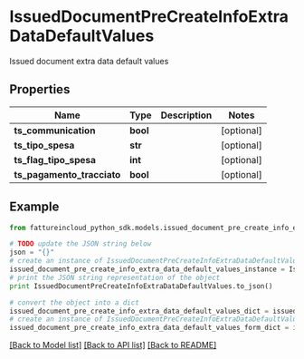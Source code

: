 # IssuedDocumentPreCreateInfoExtraDataDefaultValues

Issued document extra data default values

## Properties

Name | Type | Description | Notes
------------ | ------------- | ------------- | -------------
**ts_communication** | **bool** |  | [optional] 
**ts_tipo_spesa** | **str** |  | [optional] 
**ts_flag_tipo_spesa** | **int** |  | [optional] 
**ts_pagamento_tracciato** | **bool** |  | [optional] 

## Example

```python
from fattureincloud_python_sdk.models.issued_document_pre_create_info_extra_data_default_values import IssuedDocumentPreCreateInfoExtraDataDefaultValues

# TODO update the JSON string below
json = "{}"
# create an instance of IssuedDocumentPreCreateInfoExtraDataDefaultValues from a JSON string
issued_document_pre_create_info_extra_data_default_values_instance = IssuedDocumentPreCreateInfoExtraDataDefaultValues.from_json(json)
# print the JSON string representation of the object
print IssuedDocumentPreCreateInfoExtraDataDefaultValues.to_json()

# convert the object into a dict
issued_document_pre_create_info_extra_data_default_values_dict = issued_document_pre_create_info_extra_data_default_values_instance.to_dict()
# create an instance of IssuedDocumentPreCreateInfoExtraDataDefaultValues from a dict
issued_document_pre_create_info_extra_data_default_values_form_dict = issued_document_pre_create_info_extra_data_default_values.from_dict(issued_document_pre_create_info_extra_data_default_values_dict)
```
[[Back to Model list]](../README.md#documentation-for-models) [[Back to API list]](../README.md#documentation-for-api-endpoints) [[Back to README]](../README.md)


